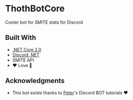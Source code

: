 # ThothBotCore
Cooler bot for SMITE stats for Discord

## Built With

* [.NET Core 2.0](https://docs.microsoft.com/en-us/dotnet/core/)
* [Discord .NET](https://github.com/RogueException/Discord.Net)
* SMITE API
* :heart: Love :green_heart:

## Acknowledgments

* This bot exists thanks to [Peter](https://www.youtube.com/channel/UCmfZ6FWTHZjPrPP3dWQ1bHg)'s Discord BOT tutorials :heart:
